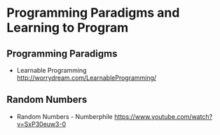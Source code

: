 # Programming Paradigms and Learning to Program

## Programming Paradigms
* Learnable Programming
  http://worrydream.com/LearnableProgramming/
  
## Random Numbers

* Random Numbers - Numberphile
  https://www.youtube.com/watch?v=SxP30euw3-0
